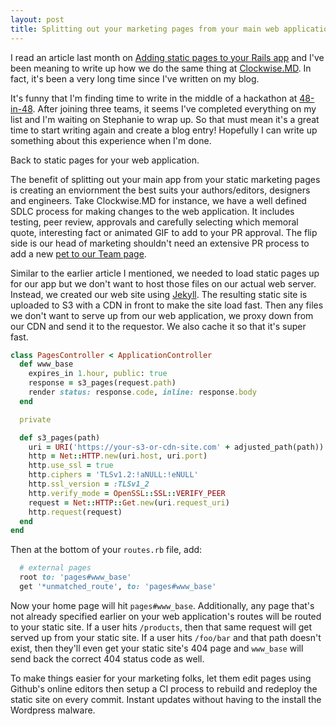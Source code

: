 ```yaml
---
layout: post
title: Splitting out your marketing pages from your main web application
---
```


I read an article last month on
[Adding static pages to your Rails app](https://christoph.luppri.ch/articles/2016/09/25/adding-static-pages-to-your-rails-app/)
and I've been meaning to write up how we do the same thing at
[Clockwise.MD](https://www.clockwisemd.com). In fact, it's been a very long time
since I've written on my blog.

It's funny that I'm finding time to write in the middle of a hackathon at
[48-in-48](https://atlanta.48in48.org/). After joining three teams, it seems I've
completed everything on my list and I'm waiting on Stephanie to wrap up. So that
must mean it's a great time to start writing again and create a blog entry!
Hopefully I can write up something about this experience when I'm done.

Back to static pages for your web application.

The benefit of splitting out your main app from your static marketing pages is
creating an enviornment the best suits your authors/editors, designers and engineers.
Take Clockwise.MD for instance, we have a well defined SDLC process for making
changes to the web application. It includes testing, peer review, approvals and
carefully selecting which memoral quote, interesting fact or animated GIF to add
to your PR approval. The flip side is our head of marketing shouldn't need an
extensive PR process to add a new [pet to our Team page](https://www.clockwisemd.com/about).

Similar to the earlier article I mentioned, we needed to load static pages up
for our app but we don't want to host those files on our actual web server.
Instead, we created our web site using [Jekyll](https://jekyllrb.com/). The
resulting static site is uploaded to S3 with a CDN in front to make the site
load fast. Then any files we don't want to serve up from our web application,
we proxy down from our CDN and send it to the requestor. We also cache it so
that it's super fast.

```ruby
class PagesController < ApplicationController
  def www_base
    expires_in 1.hour, public: true
    response = s3_pages(request.path)
    render status: response.code, inline: response.body
  end

  private

  def s3_pages(path)
    uri = URI('https://your-s3-or-cdn-site.com' + adjusted_path(path))
    http = Net::HTTP.new(uri.host, uri.port)
    http.use_ssl = true
    http.ciphers = 'TLSv1.2:!aNULL:!eNULL'
    http.ssl_version = :TLSv1_2
    http.verify_mode = OpenSSL::SSL::VERIFY_PEER
    request = Net::HTTP::Get.new(uri.request_uri)
    http.request(request)
  end
end
```

Then at the bottom of your `routes.rb` file, add:

```ruby
  # external pages
  root to: 'pages#www_base'
  get '*unmatched_route', to: 'pages#www_base'
```

Now your home page will hit `pages#www_base`. Additionally, any page that's
not already specified earlier on your web application's routes will be routed
to your static site. If a user hits `/products`, then that same request will
get served up from your static site. If a user hits `/foo/bar` and that path
doesn't exist, then they'll even get your static site's 404 page and `www_base`
will send back the correct 404 status code as well.

To make things easier for your marketing folks, let them edit pages using
Github's online editors then setup a CI process to rebuild and redeploy the
static site on every commit. Instant updates without having to the install
the Wordpress malware.


